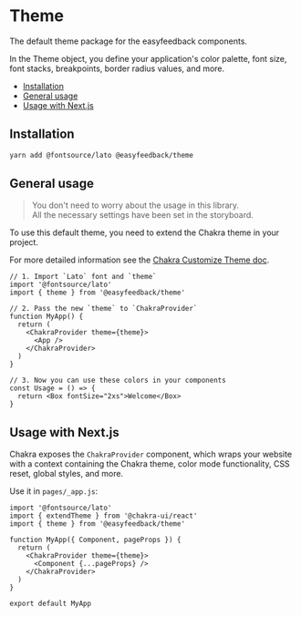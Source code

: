# Theme

The default theme package for the easyfeedback components.

In the Theme object, you define your application's color palette, font size, font stacks,
breakpoints, border radius values, and more.

- [Installation](#installation)
- [General usage](#general-usage)
- [Usage with Next.js](#usage-with-nextjs)

## Installation

```sh
yarn add @fontsource/lato @easyfeedback/theme
```

## General usage

> You don't need to worry about the usage in this library.\
> All the necessary settings have been set in the storyboard.

To use this default theme, you need to extend the Chakra theme in your project.

For more detailed information see the
[Chakra Customize Theme doc](https://chakra-ui.com/docs/theming/customize-theme).

```tsx
// 1. Import `Lato` font and `theme`
import '@fontsource/lato'
import { theme } from '@easyfeedback/theme'

// 2. Pass the new `theme` to `ChakraProvider`
function MyApp() {
  return (
    <ChakraProvider theme={theme}>
      <App />
    </ChakraProvider>
  )
}

// 3. Now you can use these colors in your components
const Usage = () => {
  return <Box fontSize="2xs">Welcome</Box>
}
```

## Usage with Next.js

Chakra exposes the `ChakraProvider` component, which wraps your website with a context containing
the Chakra theme, color mode functionality, CSS reset, global styles, and more.

Use it in `pages/_app.js`:

```tsx
import '@fontsource/lato'
import { extendTheme } from '@chakra-ui/react'
import { theme } from '@easyfeedback/theme'

function MyApp({ Component, pageProps }) {
  return (
    <ChakraProvider theme={theme}>
      <Component {...pageProps} />
    </ChakraProvider>
  )
}

export default MyApp
```
